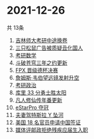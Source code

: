 # 2021-12-26
  共 13条

  <!-- BEGIN -->
  <!-- 最后更新时间:Sun Dec 26 2021 13:17:57 GMT+0000 (Coordinated Universal Time) -->
  1. [吉林师大考研中途换卷](https://www.zhihu.com/search?q=吉林师大考研)
1. [三只松鼠广告被质疑丑化国人](https://www.zhihu.com/search?q=三只松鼠)
1. [考研数学](https://www.zhihu.com/search?q=考研数学)
1. [斗破苍穹三年之约更新](https://www.zhihu.com/search?q=斗破苍穹三年之约)
1. [FPX 晋级德杯决赛](https://www.zhihu.com/search?q=德杯)
1. [詹姆斯·韦伯望远镜发射升空](https://www.zhihu.com/search?q=韦伯望远镜)
1. [考研政治](https://www.zhihu.com/search?q=考研政治)
1. [库里 33 分勇士胜太阳](https://www.zhihu.com/search?q=勇士)
1. [凡人修仙传年番更新](https://www.zhihu.com/search?q=凡人修仙传)
1. [eStarPro 夺冠](https://www.zhihu.com/search?q=kpl)
1. [夫妻驾特斯拉 Y 坠河](https://www.zhihu.com/search?q=特斯拉坠河)
1. [美国 18 名官员申请中国签证](https://www.zhihu.com/search?q=美国官员申请签证)
1. [媒体评邮政拒绝残疾应届生入职](https://www.zhihu.com/search?q=残疾应届生)
  <!-- END -->
  